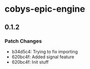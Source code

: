 # cobys-epic-engine

## 0.1.2

### Patch Changes

- b34d5c4: Trying to fix importing
- 620bc4f: Added signal feature
- 620bc4f: Init stuff
